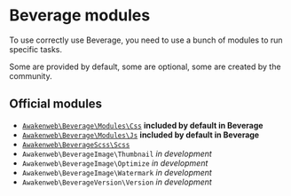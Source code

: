 Beverage modules
================

To use correctly use Beverage, you need to use a bunch of modules to run specific tasks.

Some are provided by default, some are optional, some are created by the community.

Official modules
----------------

* [`Awakenweb\Beverage\Modules\Css`](https://github.com/awakenweb/beverage) __included by default in Beverage__
* [`Awakenweb\Beverage\Modules\Js`](https://github.com/awakenweb/beverage) __included by default in Beverage__
* [`Awakenweb\BeverageScss\Scss`](https://github.com/awakenweb/beverage-scss)
* `Awakenweb\BeverageImage\Thumbnail` _in development_
* `Awakenweb\BeverageImage\Optimize` _in development_
* `Awakenweb\BeverageImage\Watermark` _in development_
* `Awakenweb\BeverageVersion\Version` _in development_
